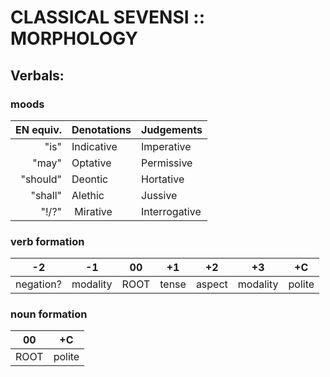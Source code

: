 #  CLASSICAL SEVENSI :: MORPHOLOGY  #

##  Verbals:  ##

###  moods  ###

| EN equiv. | Denotations | Judgements    |
| --------: | :---------- | :------------ |
|      "is" | Indicative  | Imperative    |
|     "may" | Optative    | Permissive    |
|  "should" | Deontic     | Hortative     |
|   "shall" | Alethic     | Jussive       |
|     "!/?" | Mirative    | Interrogative |

###  verb formation  ###

|    -2     |    -1    |  00  |  +1   |   +2   |    +3    |   +C   |
| --------- | -------- | ---- | ----- | ------ | -------- | ------ |
| negation? | modality | ROOT | tense | aspect | modality | polite |

###  noun formation  ###

|  00  |   +C   |
| ---- | ------ |
| ROOT | polite |
